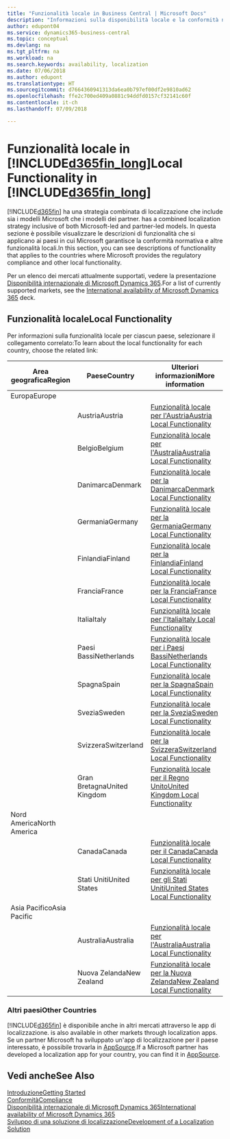 ```yaml
---
title: "Funzionalità locale in Business Central | Microsoft Docs"
description: "Informazioni sulla disponibilità locale e la conformità normativa di Dynamics 365 Business Central."
author: edupont04
ms.service: dynamics365-business-central
ms.topic: conceptual
ms.devlang: na
ms.tgt_pltfrm: na
ms.workload: na
ms.search.keywords: availability, localization
ms.date: 07/06/2018
ms.author: edupont
ms.translationtype: HT
ms.sourcegitcommit: d7664360941313da6ea0b797ef00df2e9810ad62
ms.openlocfilehash: ffe2c700ed409a0881c94ddfd0157cf32141c60f
ms.contentlocale: it-ch
ms.lasthandoff: 07/09/2018

---
```

# <a name="local-functionality-in-included365finlongincludesd365finlongmdmd"></a><span data-ttu-id="abf09-103">Funzionalità locale in [!INCLUDE[d365fin_long](includes/d365fin_long_md.md)]</span><span class="sxs-lookup"><span data-stu-id="abf09-103">Local Functionality in [!INCLUDE[d365fin_long](includes/d365fin_long_md.md)]</span></span>
[!INCLUDE[d365fin](includes/d365fin_md.md)]<span data-ttu-id="abf09-104"> ha una strategia combinata di localizzazione che include sia i modelli Microsoft che i modelli dei partner.</span><span class="sxs-lookup"><span data-stu-id="abf09-104"> has a combined localization strategy inclusive of both Microsoft-led and partner-led models.</span></span> <span data-ttu-id="abf09-105">In questa sezione è possibile visualizzare le descrizioni di funzionalità che si applicano ai paesi in cui Microsoft garantisce la conformità normativa e altre funzionalità locali.</span><span class="sxs-lookup"><span data-stu-id="abf09-105">In this section, you can see descriptions of functionality that applies to the countries where Microsoft provides the regulatory compliance and other local functionality.</span></span>  

<span data-ttu-id="abf09-106">Per un elenco dei mercati attualmente supportati, vedere la presentazione [Disponibilità internazionale di Microsoft Dynamics 365](https://docs.microsoft.com/en-us/dynamics365/get-started/availability).</span><span class="sxs-lookup"><span data-stu-id="abf09-106">For a list of currently supported markets, see the [International availability of Microsoft Dynamics 365](https://docs.microsoft.com/en-us/dynamics365/get-started/availability) deck.</span></span>  

## <a name="local-functionality"></a><span data-ttu-id="abf09-107">Funzionalità locale</span><span class="sxs-lookup"><span data-stu-id="abf09-107">Local Functionality</span></span>
<span data-ttu-id="abf09-108">Per informazioni sulla funzionalità locale per ciascun paese, selezionare il collegamento correlato:</span><span class="sxs-lookup"><span data-stu-id="abf09-108">To learn about the local functionality for each country, choose the related link:</span></span>

| <span data-ttu-id="abf09-109">Area geografica</span><span class="sxs-lookup"><span data-stu-id="abf09-109">Region</span></span> | <span data-ttu-id="abf09-110">Paese</span><span class="sxs-lookup"><span data-stu-id="abf09-110">Country</span></span> | <span data-ttu-id="abf09-111">Ulteriori informazioni</span><span class="sxs-lookup"><span data-stu-id="abf09-111">More information</span></span> |
| --- | --- |--- |
| <span data-ttu-id="abf09-112">Europa</span><span class="sxs-lookup"><span data-stu-id="abf09-112">Europe</span></span> |  | |
|        | <span data-ttu-id="abf09-113">Austria</span><span class="sxs-lookup"><span data-stu-id="abf09-113">Austria</span></span> | [<span data-ttu-id="abf09-114">Funzionalità locale per l'Austria</span><span class="sxs-lookup"><span data-stu-id="abf09-114">Austria Local Functionality</span></span>](localfunctionality/austria/austria-local-functionality.md) |
|        | <span data-ttu-id="abf09-115">Belgio</span><span class="sxs-lookup"><span data-stu-id="abf09-115">Belgium</span></span> |  [<span data-ttu-id="abf09-116">Funzionalità locale per l'Australia</span><span class="sxs-lookup"><span data-stu-id="abf09-116">Australia Local Functionality</span></span>](localfunctionality/belgium/belgium-local-functionality.md) |
|        | <span data-ttu-id="abf09-117">Danimarca</span><span class="sxs-lookup"><span data-stu-id="abf09-117">Denmark</span></span> | [<span data-ttu-id="abf09-118">Funzionalità locale per la Danimarca</span><span class="sxs-lookup"><span data-stu-id="abf09-118">Denmark Local Functionality</span></span>](localfunctionality/denmark/denmark-local-functionality.md) |
|        | <span data-ttu-id="abf09-119">Germania</span><span class="sxs-lookup"><span data-stu-id="abf09-119">Germany</span></span> | [<span data-ttu-id="abf09-120">Funzionalità locale per la Germania</span><span class="sxs-lookup"><span data-stu-id="abf09-120">Germany Local Functionality</span></span>](localfunctionality/germany/germany-local-functionality.md) |
|        | <span data-ttu-id="abf09-121">Finlandia</span><span class="sxs-lookup"><span data-stu-id="abf09-121">Finland</span></span> | [<span data-ttu-id="abf09-122">Funzionalità locale per la Finlandia</span><span class="sxs-lookup"><span data-stu-id="abf09-122">Finland Local Functionality</span></span>](localfunctionality/finland/finland-local-functionality.md) |
|        | <span data-ttu-id="abf09-123">Francia</span><span class="sxs-lookup"><span data-stu-id="abf09-123">France</span></span> | [<span data-ttu-id="abf09-124">Funzionalità locale per la Francia</span><span class="sxs-lookup"><span data-stu-id="abf09-124">France Local Functionality</span></span>](localfunctionality/france/france-local-functionality.md) |
|        | <span data-ttu-id="abf09-125">Italia</span><span class="sxs-lookup"><span data-stu-id="abf09-125">Italy</span></span> | [<span data-ttu-id="abf09-126">Funzionalità locale per l'Italia</span><span class="sxs-lookup"><span data-stu-id="abf09-126">Italy Local Functionality</span></span>](localfunctionality/italy/italy-local-functionality.md) |
|        | <span data-ttu-id="abf09-127">Paesi Bassi</span><span class="sxs-lookup"><span data-stu-id="abf09-127">Netherlands</span></span> | [<span data-ttu-id="abf09-128">Funzionalità locale per i Paesi Bassi</span><span class="sxs-lookup"><span data-stu-id="abf09-128">Netherlands Local Functionality</span></span>](localfunctionality/netherlands/netherlands-local-functionality.md) |
|        | <span data-ttu-id="abf09-129">Spagna</span><span class="sxs-lookup"><span data-stu-id="abf09-129">Spain</span></span> | [<span data-ttu-id="abf09-130">Funzionalità locale per la Spagna</span><span class="sxs-lookup"><span data-stu-id="abf09-130">Spain Local Functionality</span></span>](localfunctionality/spain/spain-local-functionality.md) |
|        | <span data-ttu-id="abf09-131">Svezia</span><span class="sxs-lookup"><span data-stu-id="abf09-131">Sweden</span></span> | [<span data-ttu-id="abf09-132">Funzionalità locale per la Svezia</span><span class="sxs-lookup"><span data-stu-id="abf09-132">Sweden Local Functionality</span></span>](localfunctionality/sweden/sweden-local-functionality.md) |
|        | <span data-ttu-id="abf09-133">Svizzera</span><span class="sxs-lookup"><span data-stu-id="abf09-133">Switzerland</span></span> | [<span data-ttu-id="abf09-134">Funzionalità locale per la Svizzera</span><span class="sxs-lookup"><span data-stu-id="abf09-134">Switzerland Local Functionality</span></span>](localfunctionality/switzerland/switzerland-local-functionality.md) |
|        | <span data-ttu-id="abf09-135">Gran Bretagna</span><span class="sxs-lookup"><span data-stu-id="abf09-135">United Kingdom</span></span> | [<span data-ttu-id="abf09-136">Funzionalità locale per il Regno Unito</span><span class="sxs-lookup"><span data-stu-id="abf09-136">United Kingdom Local Functionality</span></span>](localfunctionality/unitedkingdom/united-kingdom-local-functionality.md) |
| <span data-ttu-id="abf09-137">Nord America</span><span class="sxs-lookup"><span data-stu-id="abf09-137">North America</span></span> |       |  |
|               | <span data-ttu-id="abf09-138">Canada</span><span class="sxs-lookup"><span data-stu-id="abf09-138">Canada</span></span>|[<span data-ttu-id="abf09-139">Funzionalità locale per il Canada</span><span class="sxs-lookup"><span data-stu-id="abf09-139">Canada Local Functionality</span></span>](localfunctionality/canada/canada-local-functionality.md) |
|               | <span data-ttu-id="abf09-140">Stati Uniti</span><span class="sxs-lookup"><span data-stu-id="abf09-140">United States</span></span>|[<span data-ttu-id="abf09-141">Funzionalità locale per gli Stati Uniti</span><span class="sxs-lookup"><span data-stu-id="abf09-141">United States Local Functionality</span></span>](localfunctionality/unitedstates/united-states-local-functionality.md) |
| <span data-ttu-id="abf09-142">Asia Pacifico</span><span class="sxs-lookup"><span data-stu-id="abf09-142">Asia Pacific</span></span> |       |  |
|        | <span data-ttu-id="abf09-143">Australia</span><span class="sxs-lookup"><span data-stu-id="abf09-143">Australia</span></span> | [<span data-ttu-id="abf09-144">Funzionalità locale per l'Australia</span><span class="sxs-lookup"><span data-stu-id="abf09-144">Australia Local Functionality</span></span>](localfunctionality/australia/australia-local-functionality.md) |
|        | <span data-ttu-id="abf09-145">Nuova Zelanda</span><span class="sxs-lookup"><span data-stu-id="abf09-145">New Zealand</span></span> | [<span data-ttu-id="abf09-146">Funzionalità locale per la Nuova Zelanda</span><span class="sxs-lookup"><span data-stu-id="abf09-146">New Zealand Local Functionality</span></span>](localfunctionality/newzealand/new-zealand-local-functionality.md) |

### <a name="other-countries"></a><span data-ttu-id="abf09-147">Altri paesi</span><span class="sxs-lookup"><span data-stu-id="abf09-147">Other Countries</span></span>
[!INCLUDE[d365fin](includes/d365fin_md.md)]<span data-ttu-id="abf09-148"> è disponibile anche in altri mercati attraverso le app di localizzazione.</span><span class="sxs-lookup"><span data-stu-id="abf09-148"> is also available in other markets through localization apps.</span></span> <span data-ttu-id="abf09-149">Se un partner Microsoft ha sviluppato un'app di localizzazione per il paese interessato, è possibile trovarla in [AppSource](https://appsource.microsoft.com/en-us/product/dynamics-365-business-central/).</span><span class="sxs-lookup"><span data-stu-id="abf09-149">If a Microsoft partner has developed a localization app for your country, you can find it in [AppSource](https://appsource.microsoft.com/en-us/product/dynamics-365-business-central/).</span></span>

## <a name="see-also"></a><span data-ttu-id="abf09-150">Vedi anche</span><span class="sxs-lookup"><span data-stu-id="abf09-150">See Also</span></span>
[<span data-ttu-id="abf09-151">Introduzione</span><span class="sxs-lookup"><span data-stu-id="abf09-151">Getting Started</span></span>](product-get-started.md)  
[<span data-ttu-id="abf09-152">Conformità</span><span class="sxs-lookup"><span data-stu-id="abf09-152">Compliance</span></span>](compliance/compliance-overview.md)  
[<span data-ttu-id="abf09-153">Disponibilità internazionale di Microsoft Dynamics 365</span><span class="sxs-lookup"><span data-stu-id="abf09-153">International availability of Microsoft Dynamics 365</span></span>](https://docs.microsoft.com/en-us/dynamics365/get-started/availability)  
[<span data-ttu-id="abf09-154">Sviluppo di una soluzione di localizzazione</span><span class="sxs-lookup"><span data-stu-id="abf09-154">Development of a Localization Solution</span></span>](/dynamics365/business-central/dev-itpro/developer/readiness/readiness-develop-localization)  


